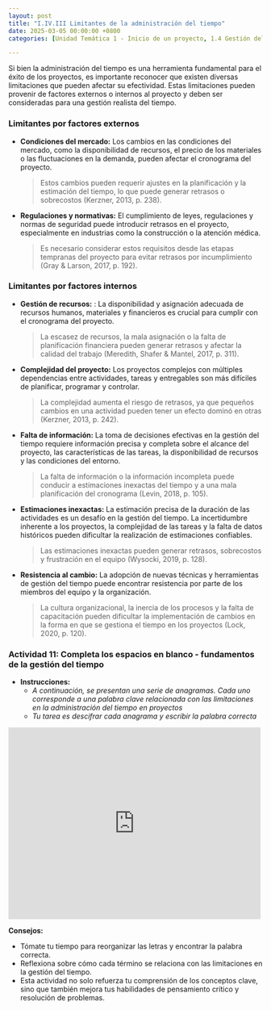 ```yaml
---
layout: post
title: "I.IV.III Limitantes de la administración del tiempo"
date: 2025-03-05 00:00:00 +0800
categories: [Unidad Temática 1 - Inicio de un proyecto, 1.4 Gestión del tiempo]

---
```

Si bien la administración del tiempo es una herramienta fundamental para el éxito de los proyectos, es importante reconocer que existen diversas limitaciones que pueden afectar su efectividad. Estas limitaciones pueden provenir de factores externos o internos al proyecto y deben ser consideradas para una gestión realista del tiempo.

### Limitantes por factores externos 
- **Condiciones del mercado:** Los cambios en las condiciones del mercado, como la disponibilidad de recursos, el precio de los materiales o las fluctuaciones en la demanda, pueden afectar el cronograma del proyecto. 
  > Estos cambios pueden requerir ajustes en la planificación y la estimación del tiempo, lo que puede generar retrasos o sobrecostos (Kerzner, 2013, p. 238).

- **Regulaciones y normativas:** El cumplimiento de leyes, regulaciones y normas de seguridad puede introducir retrasos en el proyecto, especialmente en industrias como la construcción o la atención médica. 
  > Es necesario considerar estos requisitos desde las etapas tempranas del proyecto para evitar retrasos por incumplimiento (Gray & Larson, 2017, p. 192).

### Limitantes por factores internos 
- **Gestión de recursos:** : La disponibilidad y asignación adecuada de recursos humanos, materiales y financieros es crucial para cumplir con el cronograma del proyecto. 
  > La escasez de recursos, la mala asignación o la falta de planificación financiera pueden generar retrasos y afectar la calidad del trabajo (Meredith, Shafer & Mantel, 2017, p. 311).

- **Complejidad del proyecto:** Los proyectos complejos con múltiples dependencias entre actividades, tareas y entregables son más difíciles de planificar, programar y controlar. 
  > La complejidad aumenta el riesgo de retrasos, ya que pequeños cambios en una actividad pueden tener un efecto dominó en otras (Kerzner, 2013, p. 242).

- **Falta de información:** La toma de decisiones efectivas en la gestión del tiempo requiere información precisa y completa sobre el alcance del proyecto, las características de las tareas, la disponibilidad de recursos y las condiciones del entorno. 
  > La falta de información o la información incompleta puede conducir a estimaciones inexactas del tiempo y a una mala planificación del cronograma (Levin, 2018, p. 105).
   
- **Estimaciones inexactas:** La estimación precisa de la duración de las actividades es un desafío en la gestión del tiempo. La incertidumbre inherente a los proyectos, la complejidad de las tareas y la falta de datos históricos pueden dificultar la realización de estimaciones confiables. 
  > Las estimaciones inexactas pueden generar retrasos, sobrecostos y frustración en el equipo (Wysocki, 2019, p. 128).
  
- **Resistencia al cambio:** La adopción de nuevas técnicas y herramientas de gestión del tiempo puede encontrar resistencia por parte de los miembros del equipo y la organización. 
  > La cultura organizacional, la inercia de los procesos y la falta de capacitación pueden dificultar la implementación de cambios en la forma en que se gestiona el tiempo en los proyectos (Lock, 2020, p. 120).

### Actividad 11: Completa los espacios en blanco - fundamentos de la gestión del tiempo

- **Instrucciones:** 
  - _A continuación, se presentan una serie de anagramas. Cada uno corresponde a una palabra clave relacionada con las limitaciones en la administración del tiempo en proyectos_
  - _Tu tarea es descifrar cada anagrama y escribir la palabra correcta_

<iframe style="max-width:100%" src="https://wordwall.net/es/embed/b8ed43b60dfa4ee2a856f0f9b872ef6d?themeId=1&templateId=38&fontStackId=0" width="500" height="380" frameborder="0" allowfullscreen></iframe>

**Consejos:**
-	Tómate tu tiempo para reorganizar las letras y encontrar la palabra correcta.
-	Reflexiona sobre cómo cada término se relaciona con las limitaciones en la gestión del tiempo.
-	Esta actividad no solo refuerza tu comprensión de los conceptos clave, sino que también mejora tus habilidades de pensamiento crítico y resolución de problemas.
